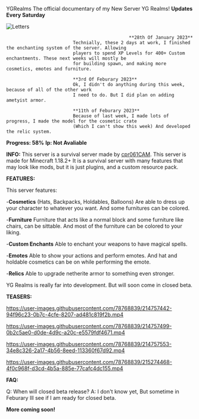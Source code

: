 YGRealms
                           The official documentary of my New Server YG Realms! **Updates Every Saturday**


![Letters](https://user-images.githubusercontent.com/78768839/214756264-fdf15acb-5acf-408f-a8e1-e9bc404afd15.png)

                                                  **28th Of January 2023**
                             Technially, these 2 days at work, I finished the enchanting system of the server. Allowing 
                             players to spend XP Levels for 400+ Custom enchantments. These next weeks will mostly be
                             for building spawn, and making more cosmetics, emotes and furniture.
                             
                             **3rd Of Feburary 2023**
                             Ok, I didn't do anything during this week, because of all of the other work
                             I need to do. But I did plan on adding ametyist armor.
                             
                             **11th of Feburary 2023**
                             Because of last week, I made lots of progress, I made the model for the cosmetic crate
                             (Which I can't show this week) And developed the relic system. 


**Progress: 58%** **Ip: Not Avaliable**

**INFO:**
This server is a survival server made by [cpr061CAM](https://www.youtube.com/channel/UCIRwB87RPw18FPxd780O5nw). This server is made for Minecraft 1.18.2+
It is a survival server with many features that may look like mods, but it is just plugins, and a custom resource pack.

**FEATURES:**

This server features:

-**Cosmetics** (Hats, Backpacks, Holdables, Balloons)
Are able to dress up your character to whatever you want. And some furnitures can be colored.

-**Furniture**
Furniture that acts like a normal block and some furniture like chairs, 
can be sittable. And most of the furniture can be colored to your liking.

-**Custom Enchants**
Able to enchant your weapons to have magical spells.

-**Emotes**
Able to show your actions and perform emotes. And hat and holdable cosmetics can be on while performing the emote.

-**Relics**
Able to upgrade netherite armor to something even stronger.

YG Realms is really far into development. But will soon come in closed beta.

**TEASERS:**

https://user-images.githubusercontent.com/78768839/214757442-94f96c23-0b7c-4cfe-8207-ad481c819f2b.mp4

https://user-images.githubusercontent.com/78768839/214757499-0b2c5ae0-d0de-4d9c-a20c-e5579fdf4671.mp4

https://user-images.githubusercontent.com/78768839/214757553-34e8c326-2a17-4b56-8eed-113360f67d92.mp4

https://user-images.githubusercontent.com/78768839/215274468-4f0c968f-d3cd-4b5a-885e-77cafc4dc155.mp4

**FAQ:**

Q: When will closed beta release?
A: I don't know yet, But sometime in Feburary Ill see if I am ready for closed
beta.

**More coming soon!**



